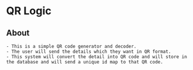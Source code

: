 # QR Logic

## About 
    - This is a simple QR code generator and decoder.
    - The user will send the details which they want in QR format.
    - This system will convert the detail into QR code and will store in the database and will send a unique id map to that QR code.
    
